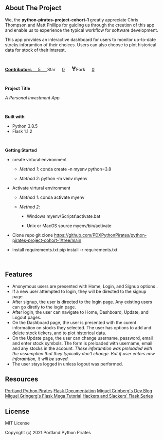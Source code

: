 ## **About The Project** 
We, the **python-pirates-project-cohort-1** greatly appreciate Chris Thompson and Matt Phillips for guiding us through the creation of this app and enable us to experience the typical workflow for software development.  

This app provides an interactive dashboard for users to monitor up-to-date stocks inforamtion of their choices.  Users can also choose to plot historical data for stock of their interest.

<br>

<a href="/PDXPythonPirates/python-pirates-project-cohort-1/graphs/contributors" class="Link--primary no-underline "> <strong>Contributors </strong> &emsp; <span title="5" class="Counter ">5</span> &emsp; </a> <span>Star</span> &emsp;
<a class="social-count js-social-count" href="/PDXPythonPirates/python-pirates-project-cohort-1/stargazers" aria-label="0 users starred this repository">0</a> &emsp;<span class="btn btn-sm btn-with-count disabled tooltipped tooltipped-sw" aria-label="Cannot fork because forking is disabled.">
            <svg class="octicon octicon-repo-forked" viewBox="0 0 16 16" version="1.1" width="16" height="16" aria-hidden="true"><path fill-rule="evenodd" d="M5 3.25a.75.75 0 11-1.5 0 .75.75 0 011.5 0zm0 2.122a2.25 2.25 0 10-1.5 0v.878A2.25 2.25 0 005.75 8.5h1.5v2.128a2.251 2.251 0 101.5 0V8.5h1.5a2.25 2.25 0 002.25-2.25v-.878a2.25 2.25 0 10-1.5 0v.878a.75.75 0 01-.75.75h-4.5A.75.75 0 015 6.25v-.878zm3.75 7.378a.75.75 0 11-1.5 0 .75.75 0 011.5 0zm3-8.75a.75.75 0 100-1.5.75.75 0 000 1.5z"></path></svg>Fork</span> &emsp; <a href="/PDXPythonPirates/python-pirates-project-cohort-1/network/members" class="social-count" aria-label="0 users forked this repository">0</a> &emsp;
			
<br>

**Project Title**

*A Personal Investment App*

<br>

**Built with**
- Python 3.8.5
- Flask 1.1.2

<br>

**Getting Started**

- create virtural environment
	 
	- _Method 1_:
			conda create -n myenv python=3.8    
		
	- _Method 2_:
			python -m venv myenv

- Activate virtural environment
	- _Method 1_: 
			conda activate myenv

	- _Method 2_: 
		- Windows
				myenv\Scripts\activate.bat

		- Unix or MacOS
				source myenv/bin/activate	

- Clone repo
		git clone https://github.com/PDXPythonPirates/python-pirates-project-cohort-1/tree/main

- Install requirements.txt
		pip install -r requirements.txt

<br>

## **Features**

- Anonymous users are presented with Home, Login, and Signup options .
- If a new user attempted to login, they will be directed to the signup page.
- After signup, the user is directed to the login page. Any existing users can go diretly to the login page.
- After login, the user can navigate to Home, Dashboard, Update, and Logout pages.
- On the Dashboard page, the user is presented with the curent information on stocks they selected. The user has options to add and delete stock tickers, and to plot historical data.
- On the Update page, the user can change username, password, email and enter stock symbols.  The form is preloaded with username, email and any stocks in the account. *These inforamtion was preloaded with the assumption that they typically don't change. But if user enters new inforamtion, it will be saved.*
- The user stays logged in unless logout was performed.   

## **Resources**
[Portland Python Pirates](https://github.com/PDXPythonPirates)
[Flask Documentation](https://flask.palletsprojects.com/en/1.1.x/)
[Miguel Grinberg's Dev Blog](https://blog.miguelgrinberg.com/category/Flask)
[Miguel Gringerg's Flask Mega Tutorial](https://blog.miguelgrinberg.com/post/the-flask-mega-tutorial-part-i-hello-world)
[Hackers and Slackers' Flask Series](https://hackersandslackers.com/series/build-flask-apps/)


## **License**

MIT License

Copyright (c) 2021 Portland Python Pirates